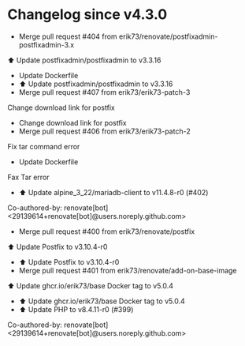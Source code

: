 # Changelog since v4.3.0
- Merge pull request #404 from erik73/renovate/postfixadmin-postfixadmin-3.x

⬆️ Update postfixadmin/postfixadmin to v3.3.16 
- Update Dockerfile 
- ⬆️ Update postfixadmin/postfixadmin to v3.3.16 
- Merge pull request #407 from erik73/erik73-patch-3

Change download link for postfix 
- Change download link for postfix 
- Merge pull request #406 from erik73/erik73-patch-2

Fix tar command error 
- Update Dockerfile

Fax Tar error 
- ⬆️ Update alpine_3_22/mariadb-client to v11.4.8-r0 (#402)

Co-authored-by: renovate[bot] <29139614+renovate[bot]@users.noreply.github.com> 
- Merge pull request #400 from erik73/renovate/postfix

⬆️ Update Postfix to v3.10.4-r0 
- ⬆️ Update Postfix to v3.10.4-r0 
- Merge pull request #401 from erik73/renovate/add-on-base-image

⬆️ Update ghcr.io/erik73/base Docker tag to v5.0.4 
- ⬆️ Update ghcr.io/erik73/base Docker tag to v5.0.4 
- ⬆️ Update PHP to v8.4.11-r0 (#399)

Co-authored-by: renovate[bot] <29139614+renovate[bot]@users.noreply.github.com> 
